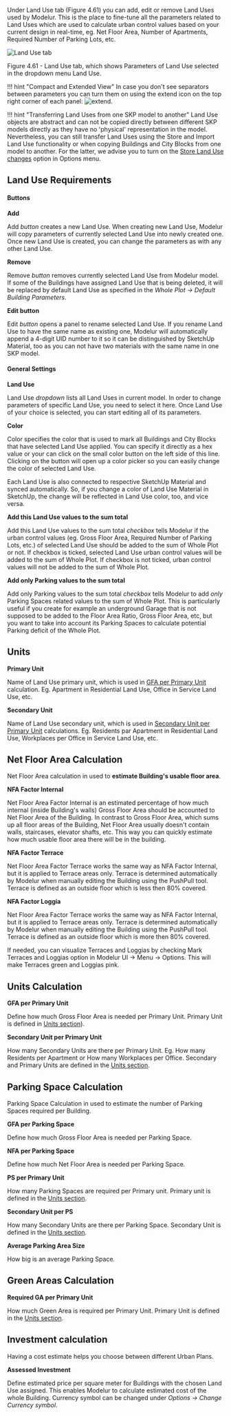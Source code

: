 Under Land Use tab (Figure 4.61) you can add, edit or remove Land Uses used by Modelur. This is the place to fine-tune all the parameters related to Land Uses which are used to calculate urban control values based on your current design in real-time, eg. Net Floor Area, Number of Apartments, Required Number of Parking Lots, etc.

![Land Use tab](../img/modelur_land_use_tab.png)
<figcaption>Figure 4.61 - Land Use tab, which shows Parameters of Land Use selected in the dropdown menu Land Use.</figcaption>

!!! hint "Compact and Extended View"
    In case you don't see separators between parameters you can turn them on using the extend icon on the top right corner of each panel: <img src="../../img/modelur_more_ui_icon.png" alt="extend" class="inline">.
    
!!! hint "Transferring Land Uses from one SKP model to another"
    Land Use objects are abstract and can not be copied directly between different SKP models directly as they have no 'physical' representation in the model. Nevertheless, you can still transfer Land Uses using the Store and Import Land Use functionality or when copying Buildings and City Blocks from one model to another. For the latter, we advise you to turn on the [Store Land Use changes](/reference/menu/#options) option in Options menu.
    
Land Use Requirements
---------------------

#### Buttons ####

**Add**

Add _button_ creates a new Land Use. When creating new Land Use, Modelur will copy parameters of currently selected Land Use into newly created one. Once new Land Use is created, you can change the parameters as with any other Land Use.

**Remove**

Remove _button_ removes currently selected Land Use from Modelur model. If some of the Buildings have assigned Land Use that is being deleted, it will be replaced by default Land Use as specified in the _Whole Plot → Default Building Parameters_.

**Edit button**

Edit _button_ opens a panel to rename selected Land Use. If you rename Land Use to have the same name as existing one, Modelur will automatically append a 4-digit UID number to it so it can be distinguished by SketchUp Material, too as you can not have two materials with the same name in one SKP model.

#### General Settings ####

**Land Use**

Land Use _dropdown_ lists all Land Uses in current model. In order to change parameters of specific Land Use, you need to select it here. Once Land Use of your choice is selected, you can start editing all of its parameters.

**Color**

Color specifies the color that is used to mark all Buildings and City Blocks that have selected Land Use applied. You can specify it directly as a hex value or your can click on the small color button on the left side of this line. Clicking on the button will open up a color picker so you can easily change the color of selected Land Use.

Each Land Use is also connected to respective SketchUp Material and synced automatically. So, if you change a color of Land Use Material in SketchUp, the change will be reflected in Land Use color, too, and vice versa.

**Add this Land Use values to the sum total**

Add this Land Use values to the sum total _checkbox_ tells Modelur if the urban control values (eg. Gross Floor Area, Required Number of Parking Lots, etc.) of selected Land Use should be added to the sum of Whole Plot or not. If checkbox is ticked, selected Land Use urban control values will be added to the sum of Whole Plot. If checkbox is not ticked, urban control values will not be added to the sum of Whole Plot.

**Add only Parking values to the sum total**

Add only Parking values to the sum total _checkbox_ tells Modelur to add _only_ Parking Spaces related values to the sum of Whole Plot. This is particularly useful if you create for example an underground Garage that is not supposed to be added to the Floor Area Ratio, Gross Floor Area, etc, but you want to take into account its Parking Spaces to calculate potential Parking deficit of the Whole Plot.

Units
-----

**Primary Unit**

Name of Land Use primary unit, which is used in [GFA per Primary Unit](#units-calculation) calculation. Eg. Apartment in Residential Land Use, Office in Service Land Use, etc.

**Secondary Unit**

Name of Land Use secondary unit, which is used in [Secondary Unit per Primary Unit](#units-calculation) calculations. Eg. Residents par Apartment in Residential Land Use, Workplaces per Office in Service Land Use, etc.

Net Floor Area Calculation
--------------------------

Net Floor Area calculation in used to **estimate Building's usable floor area**.

**NFA Factor Internal**

Net Floor Area Factor Internal is an estimated percentage of how much internal (inside Building's walls) Gross Floor Area should be accounted to Net Floor Area of the Building. In contrast to Gross Floor Area, which sums up all floor areas of the Building, Net Floor Area usually doesn't contain walls, staircases, elevator shafts, etc. This way you can quickly estimate how much usable floor area there will be in the building.  

**NFA Factor Terrace**

Net Floor Area Factor Terrace works the same way as NFA Factor Internal, but it is applied to Terrace areas only. Terrace is determined automatically by Modelur when manually editing the Building using the PushPull tool. Terrace is defined as an outside floor which is less then 80% covered.

**NFA Factor Loggia**

Net Floor Area Factor Terrace works the same way as NFA Factor Internal, but it is applied to Terrace areas only. Terrace is determined automatically by Modelur when manually editing the Building using the PushPull tool. Terrace is defined as an outside floor which is more then 80% covered.

If needed, you can visualize Terraces and Loggias by checking Mark Terraces and Loggias option in Modelur UI → Menu → Options. This will make Terraces green and Loggias pink.

Units Calculation
-----------------

**GFA per Primary Unit**

Define how much Gross Floor Area is needed per Primary Unit. Primary Unit is defined in [Units section](#units)).

**Secondary Unit per Primary Unit**

How many Secondary Units are there per Primary Unit. Eg. How many Residents per Apartment or How many Workplaces per Office. Secondary and Primary Units are defined in the [Units section](#units).

Parking Space Calculation
-------------------------

Parking Space Calculation in used to estimate the number of Parking Spaces required per Building.

**GFA per Parking Space**

Define how much Gross Floor Area is needed per Parking Space.

**NFA per Parking Space**

Define how much Net Floor Area is needed per Parking Space.

**PS per Primary Unit**

How many Parking Spaces are required per Primary unit. Primary unit is defined in the [Units section](#units).

**Secondary Unit per PS**

How many Secondary Units are there per Parking Space. Secondary Unit is defined in the [Units section](#units).

**Average Parking Area Size**

How big is an average Parking Space.

Green Areas Calculation
-----------------------

**Required GA per Primary Unit**

How much Green Area is required per Primary Unit. Primary Unit is defined in the [Units section](#units).

Investment calculation
----------------------

Having a cost estimate helps you choose between different Urban Plans.

**Assessed Investment**

Define estimated price per square meter for Buildings with the chosen Land Use assigned. This enables Modelur to calculate estimated cost of the whole Building. Currency symbol can be changed under _Options -> Change Currency symbol_.
